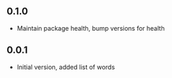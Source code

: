## 0.1.0
- Maintain package health, bump versions for health

## 0.0.1
- Initial version, added list of words

